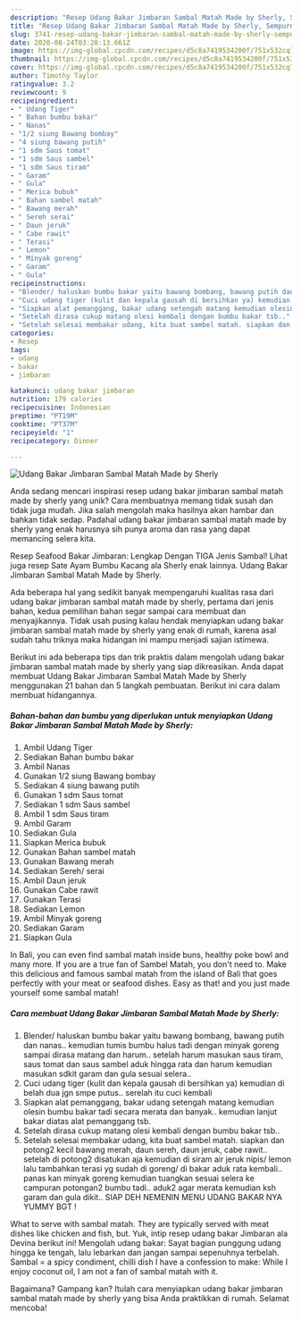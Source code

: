```yaml
---
description: "Resep Udang Bakar Jimbaran Sambal Matah Made by Sherly, Sempurna"
title: "Resep Udang Bakar Jimbaran Sambal Matah Made by Sherly, Sempurna"
slug: 3741-resep-udang-bakar-jimbaran-sambal-matah-made-by-sherly-sempurna
date: 2020-08-24T03:28:13.661Z
image: https://img-global.cpcdn.com/recipes/d5c8a7419534200f/751x532cq70/udang-bakar-jimbaran-sambal-matah-made-by-sherly-foto-resep-utama.jpg
thumbnail: https://img-global.cpcdn.com/recipes/d5c8a7419534200f/751x532cq70/udang-bakar-jimbaran-sambal-matah-made-by-sherly-foto-resep-utama.jpg
cover: https://img-global.cpcdn.com/recipes/d5c8a7419534200f/751x532cq70/udang-bakar-jimbaran-sambal-matah-made-by-sherly-foto-resep-utama.jpg
author: Timothy Taylor
ratingvalue: 3.2
reviewcount: 9
recipeingredient:
- " Udang Tiger"
- " Bahan bumbu bakar"
- " Nanas"
- "1/2 siung Bawang bombay"
- "4 siung bawang putih"
- "1 sdm Saus tomat"
- "1 sdm Saus sambel"
- "1 sdm Saus tiram"
- " Garam"
- " Gula"
- " Merica bubuk"
- " Bahan sambel matah"
- " Bawang merah"
- " Sereh serai"
- " Daun jeruk"
- " Cabe rawit"
- " Terasi"
- " Lemon"
- " Minyak goreng"
- " Garam"
- " Gula"
recipeinstructions:
- "Blender/ haluskan bumbu bakar yaitu bawang bombang, bawang putih dan nanas.. kemudian tumis bumbu halus tadi dengan minyak goreng sampai dirasa matang dan harum.. setelah harum masukan saus tiram, saus tomat dan saus sambel aduk hingga rata dan harum kemudian masukan sdkit garam dan gula sesuai selera.."
- "Cuci udang tiger (kulit dan kepala gausah di bersihkan ya) kemudian di belah dua jgn smpe putus.. serelah itu cuci kembali"
- "Siapkan alat pemanggang, bakar udang setengah matang kemudian olesin bumbu bakar tadi secara merata dan banyak.. kemudian lanjut bakar diatas alat pemanggang tsb."
- "Setelah dirasa cukup matang olesi kembali dengan bumbu bakar tsb.."
- "Setelah selesai membakar udang, kita buat sambel matah. siapkan dan potong2 kecil bawang merah, daun sereh, daun jeruk, cabe rawit.. setelah di potong2 disatukan aja kemudian di siram air jeruk nipis/ lemon lalu tambahkan terasi yg sudah di goreng/ di bakar aduk rata kembali.. panas kan minyak goreng kemudian tuangkan sesuai selera ke campuran potongan2 bumbu tadi.. aduk2 agar merata kemudian ksh garam dan gula dikit.. SIAP DEH NEMENIN MENU UDANG BAKAR NYA YUMMY BGT !"
categories:
- Resep
tags:
- udang
- bakar
- jimbaran

katakunci: udang bakar jimbaran 
nutrition: 179 calories
recipecuisine: Indonesian
preptime: "PT19M"
cooktime: "PT37M"
recipeyield: "1"
recipecategory: Dinner

---
```



![Udang Bakar Jimbaran Sambal Matah Made by Sherly](https://img-global.cpcdn.com/recipes/d5c8a7419534200f/751x532cq70/udang-bakar-jimbaran-sambal-matah-made-by-sherly-foto-resep-utama.jpg)

Anda sedang mencari inspirasi resep udang bakar jimbaran sambal matah made by sherly yang unik? Cara membuatnya memang tidak susah dan tidak juga mudah. Jika salah mengolah maka hasilnya akan hambar dan bahkan tidak sedap. Padahal udang bakar jimbaran sambal matah made by sherly yang enak harusnya sih punya aroma dan rasa yang dapat memancing selera kita.

Resep Seafood Bakar Jimbaran: Lengkap Dengan TIGA Jenis Sambal! Lihat juga resep Sate Ayam Bumbu Kacang ala Sherly enak lainnya. Udang Bakar Jimbaran Sambal Matah Made by Sherly.

Ada beberapa hal yang sedikit banyak mempengaruhi kualitas rasa dari udang bakar jimbaran sambal matah made by sherly, pertama dari jenis bahan, kedua pemilihan bahan segar sampai cara membuat dan menyajikannya. Tidak usah pusing kalau hendak menyiapkan udang bakar jimbaran sambal matah made by sherly yang enak di rumah, karena asal sudah tahu triknya maka hidangan ini mampu menjadi sajian istimewa.


Berikut ini ada beberapa tips dan trik praktis dalam mengolah udang bakar jimbaran sambal matah made by sherly yang siap dikreasikan. Anda dapat membuat Udang Bakar Jimbaran Sambal Matah Made by Sherly menggunakan 21 bahan dan 5 langkah pembuatan. Berikut ini cara dalam membuat hidangannya.

<!--inarticleads1-->

##### Bahan-bahan dan bumbu yang diperlukan untuk menyiapkan Udang Bakar Jimbaran Sambal Matah Made by Sherly:

1. Ambil  Udang Tiger
1. Sediakan  Bahan bumbu bakar
1. Ambil  Nanas
1. Gunakan 1/2 siung Bawang bombay
1. Sediakan 4 siung bawang putih
1. Gunakan 1 sdm Saus tomat
1. Sediakan 1 sdm Saus sambel
1. Ambil 1 sdm Saus tiram
1. Ambil  Garam
1. Sediakan  Gula
1. Siapkan  Merica bubuk
1. Gunakan  Bahan sambel matah
1. Gunakan  Bawang merah
1. Sediakan  Sereh/ serai
1. Ambil  Daun jeruk
1. Gunakan  Cabe rawit
1. Gunakan  Terasi
1. Sediakan  Lemon
1. Ambil  Minyak goreng
1. Sediakan  Garam
1. Siapkan  Gula


In Bali, you can even find sambal matah inside buns, healthy poke bowl and many more. If you are a true fan of Sambel Matah, you don&#39;t need to. Make this delicious and famous sambal matah from the island of Bali that goes perfectly with your meat or seafood dishes. Easy as that! and you just made yourself some sambal matah! 

<!--inarticleads2-->

##### Cara membuat Udang Bakar Jimbaran Sambal Matah Made by Sherly:

1. Blender/ haluskan bumbu bakar yaitu bawang bombang, bawang putih dan nanas.. kemudian tumis bumbu halus tadi dengan minyak goreng sampai dirasa matang dan harum.. setelah harum masukan saus tiram, saus tomat dan saus sambel aduk hingga rata dan harum kemudian masukan sdkit garam dan gula sesuai selera..
1. Cuci udang tiger (kulit dan kepala gausah di bersihkan ya) kemudian di belah dua jgn smpe putus.. serelah itu cuci kembali
1. Siapkan alat pemanggang, bakar udang setengah matang kemudian olesin bumbu bakar tadi secara merata dan banyak.. kemudian lanjut bakar diatas alat pemanggang tsb.
1. Setelah dirasa cukup matang olesi kembali dengan bumbu bakar tsb..
1. Setelah selesai membakar udang, kita buat sambel matah. siapkan dan potong2 kecil bawang merah, daun sereh, daun jeruk, cabe rawit.. setelah di potong2 disatukan aja kemudian di siram air jeruk nipis/ lemon lalu tambahkan terasi yg sudah di goreng/ di bakar aduk rata kembali.. panas kan minyak goreng kemudian tuangkan sesuai selera ke campuran potongan2 bumbu tadi.. aduk2 agar merata kemudian ksh garam dan gula dikit.. SIAP DEH NEMENIN MENU UDANG BAKAR NYA YUMMY BGT !


What to serve with sambal matah. They are typically served with meat dishes like chicken and fish, but. Yuk, intip resep udang bakar Jimbaran ala Devina berikut ini! Mengolah udang bakar: Sayat bagian punggung udang hingga ke tengah, lalu lebarkan dan jangan sampai sepenuhnya terbelah. Sambal = a spicy condiment, chilli dish I have a confession to make: While I enjoy coconut oil, I am not a fan of sambal matah with it. 

Bagaimana? Gampang kan? Itulah cara menyiapkan udang bakar jimbaran sambal matah made by sherly yang bisa Anda praktikkan di rumah. Selamat mencoba!
